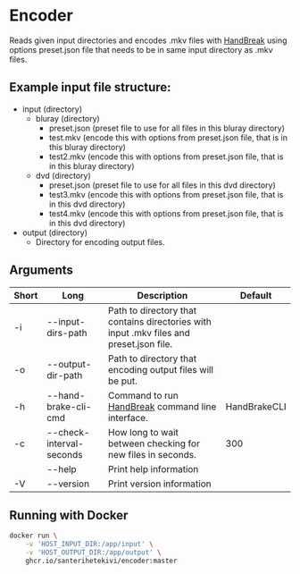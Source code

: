 # Encoder

Reads given input directories and encodes .mkv files with [HandBreak](https://handbrake.fr/) using options preset.json file that needs to be in same input directory as .mkv files.

## Example input file structure:
- input (directory)
  - bluray (directory)
    - preset.json (preset file to use for all files in this bluray directory)
    - test.mkv (encode this with options from preset.json file, that is in this bluray directory)
    - test2.mkv (encode this with options from preset.json file, that is in this bluray directory)
  - dvd (directory)
    - preset.json (preset file to use for all files in this dvd directory)
    - test3.mkv (encode this with options from preset.json file, that is in this dvd directory)
    - test4.mkv (encode this with options from preset.json file, that is in this dvd directory)
- output (directory)
  - Directory for encoding output files.

## Arguments

| Short | Long | Description | Default |
|---|---|---|---|
| -i | --input-dirs-path | Path to directory that contains directories with input .mkv files and preset.json file. |  |
| -o | --output-dir-path | Path to directory that encoding output files will be put. |  |
| -h | --hand-brake-cli-cmd | Command to run [HandBreak](https://handbrake.fr/) command line interface. | HandBrakeCLI |
| -c | --check-interval-seconds | How long to wait between checking for new files in seconds. | 300 |
|  | --help | Print help information |  |
| -V | --version | Print version information |  |

## Running with Docker
```sh
docker run \
    -v 'HOST_INPUT_DIR:/app/input' \
    -v 'HOST_OUTPUT_DIR:/app/output' \
    ghcr.io/santerihetekivi/encoder:master
```
